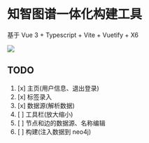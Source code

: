 # 知智图谱一体化构建工具

基于 Vue 3 + Typescript + Vite + Vuetify + X6

![](https://s3.bmp.ovh/imgs/2021/12/b58bc4844d93bc9d.png)

## TODO

1. [x] 主页(用户信息、退出登录)
2. [x] 标签录入
3. [x] 数据源(解析数据)
4. [ ] 工具栏(放大缩小)
5. [ ] 节点和边的数据源、名称编辑
6. [ ] 构建(注入数据到 neo4j)

